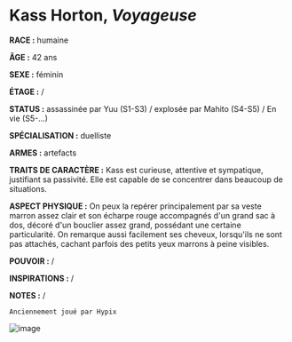 # Kass Horton, *Voyageuse*

**RACE :** humaine

**ÂGE :** 42 ans

**SEXE :** féminin

**ÉTAGE :** /

**STATUS :** assassinée par Yuu (S1-S3) / explosée par Mahito (S4-S5) / En vie (S5-...)

**SPÉCIALISATION :** duelliste

**ARMES :** artefacts

**TRAITS DE CARACTÈRE :** Kass est curieuse, attentive et sympatique, justifiant sa passivité. Elle est capable de se concentrer dans beaucoup de situations.

**ASPECT PHYSIQUE :** On peux la repérer principalement par sa veste marron assez clair et son écharpe rouge accompagnés d'un grand sac à dos, décoré d'un bouclier assez grand, possédant une certaine particularité. On remarque aussi facilement ses cheveux, lorsqu'ils ne sont pas attachés, cachant parfois des petits yeux marrons à peine visibles.

**POUVOIR :** /

**INSPIRATIONS :** /

**NOTES :** /

`Anciennement joué par Hypix`

![image](https://enyxia.alkanife.fr/images/characters/kass.png)